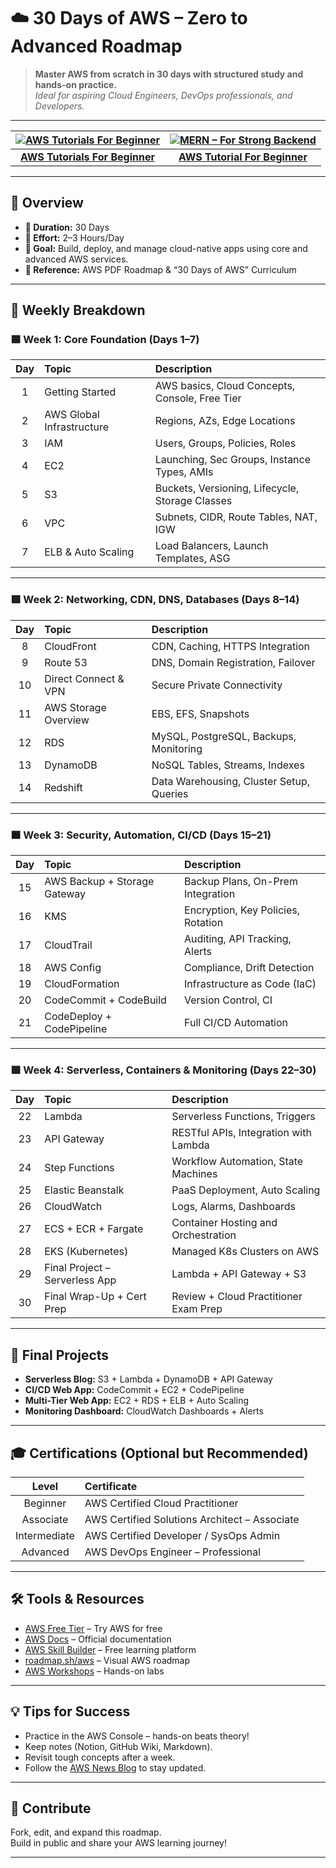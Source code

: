 # ☁️ 30 Days of AWS – Zero to Advanced Roadmap

> **Master AWS from scratch in 30 days with structured study and hands-on practice.**  
> _Ideal for aspiring Cloud Engineers, DevOps professionals, and Developers._

---

<div align="center">

| [![AWS Tutorials For Beginner](https://i.ytimg.com/vi/rKNSc8RrwxA/hqdefault.jpg)](https://www.youtube.com/playlist?list=PL6XT0grm_TfgtwtwUit305qS-HhDvb4du) | [![MERN – For Strong Backend](https://img.youtube.com/vi/N4sJj-SxX00/0.jpg)](https://www.youtube.com/watch?v=N4sJj-SxX00) |
|:---:|:---:|
| **[AWS Tutorials For Beginner](https://www.youtube.com/playlist?list=PL6XT0grm_TfgtwtwUit305qS-HhDvb4du)** | **[AWS Tutorial For Beginner](https://www.youtube.com/watch?v=N4sJj-SxX00)** |

</div>

---

## 📌 Overview

- **📆 Duration:** 30 Days
- **🧠 Effort:** 2–3 Hours/Day
- **🎯 Goal:** Build, deploy, and manage cloud-native apps using core and advanced AWS services.
- **📘 Reference:** AWS PDF Roadmap & “30 Days of AWS” Curriculum

---

## 📅 **Weekly Breakdown**

### 🟦 Week 1: Core Foundation (Days 1–7)

| **Day** | **Topic** | **Description** |
|:--:|:--------------------------|:-----------------------------------------------|
| 1  | Getting Started           | AWS basics, Cloud Concepts, Console, Free Tier |
| 2  | AWS Global Infrastructure | Regions, AZs, Edge Locations                   |
| 3  | IAM                       | Users, Groups, Policies, Roles                 |
| 4  | EC2                       | Launching, Sec Groups, Instance Types, AMIs    |
| 5  | S3                        | Buckets, Versioning, Lifecycle, Storage Classes|
| 6  | VPC                       | Subnets, CIDR, Route Tables, NAT, IGW          |
| 7  | ELB & Auto Scaling        | Load Balancers, Launch Templates, ASG          |

---

### 🟩 Week 2: Networking, CDN, DNS, Databases (Days 8–14)

| **Day** | **Topic**           | **Description**                       |
|:--:|:---------------------|:--------------------------------------|
| 8  | CloudFront           | CDN, Caching, HTTPS Integration       |
| 9  | Route 53             | DNS, Domain Registration, Failover    |
| 10 | Direct Connect & VPN | Secure Private Connectivity           |
| 11 | AWS Storage Overview | EBS, EFS, Snapshots                   |
| 12 | RDS                  | MySQL, PostgreSQL, Backups, Monitoring|
| 13 | DynamoDB             | NoSQL Tables, Streams, Indexes        |
| 14 | Redshift             | Data Warehousing, Cluster Setup, Queries|

---

### 🟧 Week 3: Security, Automation, CI/CD (Days 15–21)

| **Day** | **Topic**                    | **Description**                    |
|:--:|:-----------------------------|:-----------------------------------|
| 15 | AWS Backup + Storage Gateway | Backup Plans, On-Prem Integration  |
| 16 | KMS                          | Encryption, Key Policies, Rotation |
| 17 | CloudTrail                   | Auditing, API Tracking, Alerts     |
| 18 | AWS Config                   | Compliance, Drift Detection        |
| 19 | CloudFormation               | Infrastructure as Code (IaC)       |
| 20 | CodeCommit + CodeBuild       | Version Control, CI                |
| 21 | CodeDeploy + CodePipeline    | Full CI/CD Automation              |

---

### 🟪 Week 4: Serverless, Containers & Monitoring (Days 22–30)

| **Day** | **Topic**                | **Description**                          |
|:--:|:-------------------------|:-----------------------------------------|
| 22 | Lambda                   | Serverless Functions, Triggers           |
| 23 | API Gateway              | RESTful APIs, Integration with Lambda    |
| 24 | Step Functions           | Workflow Automation, State Machines      |
| 25 | Elastic Beanstalk        | PaaS Deployment, Auto Scaling            |
| 26 | CloudWatch               | Logs, Alarms, Dashboards                 |
| 27 | ECS + ECR + Fargate      | Container Hosting and Orchestration      |
| 28 | EKS (Kubernetes)         | Managed K8s Clusters on AWS              |
| 29 | Final Project – Serverless App | Lambda + API Gateway + S3           |
| 30 | Final Wrap-Up + Cert Prep| Review + Cloud Practitioner Exam Prep    |

---

## 🧪 **Final Projects**

- **Serverless Blog:** S3 + Lambda + DynamoDB + API Gateway  
- **CI/CD Web App:** CodeCommit + EC2 + CodePipeline  
- **Multi-Tier Web App:** EC2 + RDS + ELB + Auto Scaling  
- **Monitoring Dashboard:** CloudWatch Dashboards + Alerts

---

## 🎓 **Certifications (Optional but Recommended)**

| **Level**     | **Certificate**                                   |
|:-------------:|:-------------------------------------------------|
| Beginner      | AWS Certified Cloud Practitioner                  |
| Associate     | AWS Certified Solutions Architect – Associate     |
| Intermediate  | AWS Certified Developer / SysOps Admin           |
| Advanced      | AWS DevOps Engineer – Professional               |

---

## 🛠️ **Tools & Resources**

- [AWS Free Tier](https://aws.amazon.com/free) – Try AWS for free
- [AWS Docs](https://docs.aws.amazon.com/) – Official documentation
- [AWS Skill Builder](https://skillbuilder.aws/) – Free learning platform
- [roadmap.sh/aws](https://roadmap.sh/aws) – Visual AWS roadmap
- [AWS Workshops](https://workshops.aws) – Hands-on labs

---

## 💡 **Tips for Success**

- Practice in the AWS Console – hands-on beats theory!
- Keep notes (Notion, GitHub Wiki, Markdown).
- Revisit tough concepts after a week.
- Follow the [AWS News Blog](https://aws.amazon.com/blogs/aws/) to stay updated.

---

## 🤝 **Contribute**

Fork, edit, and expand this roadmap.  
Build in public and share your AWS learning journey!

---
